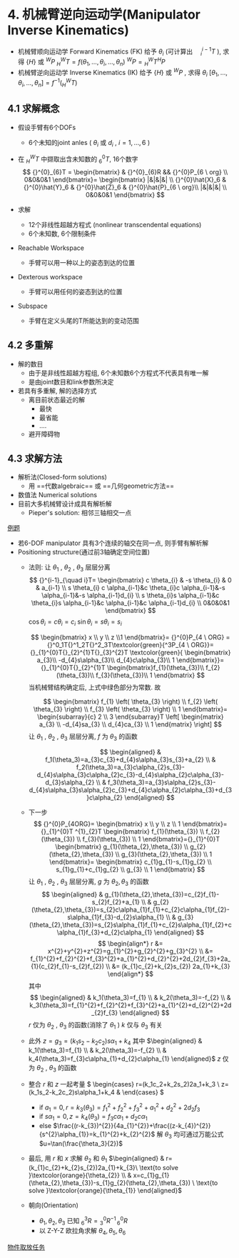 # 4. 机械臂逆向运动学(Manipulator Inverse Kinematics)

- 机械臂顺向运动学 Forward Kinematics (FK)
  给予 $\theta_i$ (可计算出 ${}^{i-1}_{\quad i}T$ ), 求得 $\{H\}$ 或 ${}^{W}P$
  ${}^{W}_HT = f(\theta_1, \dots, \theta_i, \dots, \theta_n )$
  ${}^{W}P = {}^{W}_{H}T{}^{H}P$
- 机械臂逆向运动学 Inverse Kinematics (IK)
  给予 $\{H\}$ 或 ${}^{W}P$ , 求得 $\theta_i$ $[\theta_1, \dots, \theta_i, \dots, \theta_n] = f^{-1}({}^{W}_{H}T)$

## 4.1 求解概念

- 假设手臂有6个DOFs
  - 6个未知的joint anles ( $\theta_i$ 或 $d_i$ , $i=1, \dots, 6$ )
- 在 ${}^{W}_{H}T$ 中撷取出含未知数的 ${}^{0}_{6}T$, 16个数字
  $$
  {}^{0}_{6}T = 
  \begin{bmatrix}
  & {}^{0}_{6}R && {}^{0}P_{6 \ org} \\
  0&0&0&1
  \end{bmatrix}=
  \begin{bmatrix}
  |&|&|&| \\
  {}^{0}\hat{X}_6 & {}^{0}\hat{Y}_6 & {}^{0}\hat{Z}_6 & {}^{0}\hat{P}_{6 \ org}\\
  |&|&|&| \\
  0&0&0&1
  \end{bmatrix}
  $$

- 求解
  - 12个非线性超越方程式 (nonlinear transcendental equations)
  - 6个未知数, 6个限制条件
- Reachable Workspace
  - 手臂可以用一种以上的姿态到达的位置
- Dexterous workspace
  - 手臂可以用任何的姿态到达的位置
- Subspace
  - 手臂在定义头尾的T所能达到的变动范围

## 4.2 多重解

- 解的数目
  - 由于是非线性超越方程组, 6个未知数6个方程式不代表具有唯一解
  - 是由joint数目和link参数所决定
- 若具有多重解, 解的选择方式
  - 离目前状态最近的解
    - 最快
    - 最省能
    - ....
  - 避开障碍物

## 4.3 求解方法

- 解析法(Closed-form solutions)
  - 用 ==代数algebraic== 或 ==几何geometric方法==
- 数值法 Numerical solutions
- 目前大多机械臂设计成具有解析解
  - Pieper's solution: 相邻三轴相交一点

[例题](https://www.bilibili.com/video/BV1v4411H7ez?spm_id_from=333.788.player.switch&vd_source=7aa431eece1d1c0d38afe62a0e6d152f&p=28)

- 若6-DOF manipulator 具有3个连续的轴交在同一点, 则手臂有解析解
- Positioning structure(通过前3轴确定空间位置)
  - 法则: 让 $\theta_1$ , $\theta_2$ , $\theta_3$ 层层分离
    $$
    {}^{i-1}_{\quad i}T=
    \begin{bmatrix} c \theta_{i} & -s \theta_{i} & 0 & a_{i-1} \\
    s \theta_{i} c \alpha_{i-1}&c \theta_{i}c \alpha_{i-1}&-s \alpha_{i-1}&-s \alpha_{i-1}d_{i} \\ s \theta_{i}s \alpha_{i-1}&c \theta_{i}s \alpha_{i-1}&c \alpha_{i-1}&c \alpha_{i-1}d_{i} \\
    0&0&0&1
    \end{bmatrix}
    $$
    $\cos \theta_i = c\theta_i = c_i$
    $\sin \theta_i = s\theta_i = s_i$

    $$
    \begin{bmatrix}
    x \\ y \\ z \\1
    \end{bmatrix}=
    {}^{0}P_{4 \ ORG} = {}^0_1T{}^1_2T{}^2_3T\textcolor{green}{^3P_{4 \ ORG}}=
    {}_{1}^{0}T{}_{2}^{1}T{}_{3}^{2}T
    \textcolor{green}{
    \begin{bmatrix}
    a_{3}\\
    -d_{4}s\alpha_{3}\\
    d_{4}c\alpha_{3}\\
    1
    \end{bmatrix}}=
    {}_{1}^{0}T{}_{2}^{1}T
    \begin{bmatrix}f_{1}(\theta_{3})\\
    f_{2}(\theta_{3})\\
    f_{3}(\theta_{3})\\
    1
    \end{bmatrix}
    $$
    当机械臂结构确定后, 上式中绿色部分为常数.
    故

    $$
    \begin{bmatrix}
    f_{1} \left( \theta_{3} \right) \\ f_{2} \left( \theta_{3} \right) \\ f_{3} \left( \theta_{3} \right) \\ 1
    \end{bmatrix}=
    \begin{subarray}{c}
    2 \\ 3
    \end{subarray}T
    \left[ \begin{matrix}
    a_{3} \\ -d_{4}sa_{3} \\ d_{4}ca_{3} \\ 1
    \end{matrix} \right]
    $$
    让 $\theta_1$ , $\theta_2$ , $\theta_3$ 层层分离, $f$ 为 $\theta_3$ 的函数

    $$
    \begin{aligned}
    & f_1(\theta_3)=a_{3}c_{3}+d_{4}s\alpha_{3}s_{3}+a_{2} \\
    & f_2(\theta_3)=a_{3}c\alpha_{2}s_{3}-d_{4}s\alpha_{3}c\alpha_{2}c_{3}-d_{4}s\alpha_{2}c\alpha_{3}-d_{3}s\alpha_{2} \\
    & f_3(\theta_3)=a_{3}s\alpha_{2}s_{3}-d_{4}s\alpha_{3}s\alpha_{2}c_{3}+d_{4}c\alpha_{2}c\alpha_{3}+d_{3}c\alpha_{2}
    \end{aligned}
    $$
  - 下一步
    $$
    {}^{0}P_{4ORG}=
    \begin{bmatrix}
    x \\
    y \\
    z \\
    1
    \end{bmatrix}={}_{1}^{0}T ^{1}_{2}T
    \begin{bmatrix}
    f_{1}(\theta_{3}) \\
    f_{2}(\theta_{3}) \\
    f_{3}(\theta_{3}) \\
    1
    \end{bmatrix}={}_{1}^{0}T
    \begin{bmatrix}
    g_{1}(\theta_{2},\theta_{3}) \\
    g_{2}(\theta_{2},\theta_{3}) \\
    g_{3}(\theta_{2},\theta_{3}) \\
    1
    \end{bmatrix}=
    \begin{bmatrix}
    c_{1}g_{1}-s_{1}g_{2} \\
    s_{1}g_{1}+c_{1}g_{2} \\
    g_{3} \\
    1
    \end{bmatrix}
    $$
    让 $\theta_1$ , $\theta_2$ , $\theta_3$ 层层分离, $g$ 为 $\theta_2, \theta_3$ 的函数
    $$
    \begin{aligned}
    & g_{1}(\theta_{2},\theta_{3})=c_{2}f_{1}-s_{2}f_{2}+a_{1} \\
    & g_{2}(\theta_{2},\theta_{3})=s_{2}c\alpha_{1}f_{1}+c_{2}c\alpha_{1}f_{2}-s\alpha_{1}f_{3}-d_{2}s\alpha_{1} \\
    & g_{3}(\theta_{2},\theta_{3})=s_{2}s\alpha_{1}f_{1}+c_{2}s\alpha_{1}f_{2}+c\alpha_{1}f_{3}+d_{2}c\alpha_{1}
    \end{aligned}
    $$
    $$
    \begin{align*}
    r &= x^{2}+y^{2}+z^{2}=g_{1}^{2}+g_{2}^{2}+g_{3}^{2} \\
    &= f_{1}^{2}+f_{2}^{2}+f_{3}^{2}+a_{1}^{2}+d_{2}^{2}+2d_{2}f_{3}+2a_ {1}(c_{2}f_{1}-s_{2}f_{2}) \\
    &= (k_{1}c_{2}+k_{2}s_{2}) 2a_{1}+k_{3}
    \end{align*}
    $$
    其中
    $$
    \begin{aligned}
    & k_1(\theta_3)=f_{1} \\
    & k_2(\theta_3)=-f_{2} \\
    & k_3(\theta_3)=f_{1}^{2}+f_{2}^{2}+f_{3}^{2}+a_{1}^{2}+d_{2}^{2}+2d_{2}f_{3}
    \end{aligned}
    $$
    $r$ 仅为 $\theta_2$ , $\theta_3$ 的函数(消除了 $\theta_1$ )
    $k$ 仅与 $\theta_3$ 有关
  - 此外
    $z=g_{3}=(k_{1}s_{2}-k_{2}c_{2})s\alpha_{1}+k_{4}$ 
    其中
    $\begin{aligned}
    & k_1(\theta_3)=f_{1} \\
    & k_2(\theta_3)=-f_{2} \\
    & k_4(\theta_3)=f_{3}c\alpha_{1}+d_{2}c\alpha_{1}
    \end{aligned}$
    $z$ 仅为 $\theta_2$ , $\theta_3$ 的函数
  - 整合 $r$ 和 $z$ 一起考量
    $
    \begin{cases}
    r=(k_1c_2+k_2s_2)2a_1+k_3 \\
    z=(k_1s_2-k_2c_2)s\alpha_1+k_4 & 
    \end{cases}
    $
    - if $a_{1}=0,r=k_{3}(\theta_{3})=f_{1}^{2}+f_{2}^{2}+f_{3}^{2}+a_{1}^{2}+d_{2}^{2}+2d_{2}f_{3}$
    - if $s\alpha_{1}=0,z=k_{4}(\theta_{3})=f_{3}c\alpha_{1}+d_{2}c\alpha_{1}$
    - else $\frac{(r-k_{3})^{2}}{4a_{1}^{2}}+\frac{(z-k_{4})^{2}}{s^{2}\alpha_{1}}=k_{1}^{2}+k_{2}^{2}$
    解 $\theta_3$ 均可通过万能公式 $u=\tan(\frac{\theta_3}{2})$
  - 最后, 用 $r$ 和 $x$ 求解 $\theta_2$ 和 $\theta_1$
    $\begin{aligned}
    & r=(k_{1}c_{2}+k_{2}s_{2})2a_{1}+k_{3}\ \text{to solve }\textcolor{orange}{\theta_{2}} \\
    & x=c_{1}g_{1}(\theta_{2},\theta_{3})-s_{1}g_{2}(\theta_{2},\theta_{3}) \ \text{to solve }\textcolor{orange}{\theta_{1}}
    \end{aligned}$
  - 朝向(Orientation)
    - $\theta_1, \theta_2, \theta_3$ 已知
      ${}^{3}_{6}R = {}^{0}_{3}R^{-1} \, {}^{0}_{6}R$
    - 以 Z-Y-Z 欧拉角求解 $\theta_4, \theta_5, \theta_6$

[物件取放任务](https://www.bilibili.com/video/BV1v4411H7ez?vd_source=7aa431eece1d1c0d38afe62a0e6d152f&spm_id_from=333.788.videopod.episodes&p=32)